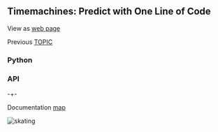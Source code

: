 ## Timemachines: Predict with One Line of Code

View as [web page](https://microprediction.github.io/timemachines/)

Previous  [TOPIC](https://microprediction.github.io/timemachines/TOPIC.html) 

### Python 



### API

-+- 

Documentation [map](https://microprediction.github.io/timemachines/map.html)
 
  


![skating](https://i.imgur.com/elu5muO.png)
